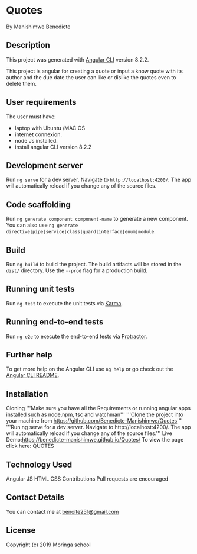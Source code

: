 # Quotes
By Manishimwe Benedicte
    
## Description
This project was generated with [Angular CLI](https://github.com/angular/angular-cli) version 8.2.2.

This project is  angular for creating a quote or input a know quote with its author and the due date.the user can like or dislike the quotes even to delete them.

## User requirements
The user must have:      
* laptop  with Ubuntu /MAC OS
* internet connexion.      
* node Js installed.      
* install angular CLI version 8.2.2
 
## Development server
    
Run `ng serve` for a dev server. Navigate to `http://localhost:4200/`. The app will automatically reload if you change any of the source files.

## Code scaffolding

Run `ng generate component component-name` to generate a new component. You can also use `ng generate directive|pipe|service|class|guard|interface|enum|module`.
    
## Build    
    
Run `ng build` to build the project. The build artifacts will be stored in the `dist/` directory. Use the `--prod` flag for a production build.

## Running unit tests

Run `ng test` to execute the unit tests via [Karma](https://karma-runner.github.io).

## Running end-to-end tests

Run `ng e2e` to execute the end-to-end tests via [Protractor](http://www.protractortest.org/).

## Further help

To get more help on the Angular CLI use `ng help` or go check out the [Angular CLI README](https://github.com/angular/angular-cli/blob/master/README.md).

## Installation
Cloning
'''Make sure you have all the Requirements or running angular apps installed such as node,npm, tsc and watchman'''
'''Clone the project into your machine from https://github.com/Benedicte-Manishimwe/Quotes'''
'''Run ng serve for a dev server. Navigate to http://localhost:4200/. The app will automatically reload if you change any of the source files.'''
Live Demo:https://benedicte-manishimwe.github.io/Quotes/
To view the page click here: QUOTES

## Technology Used
Angular JS
HTML
CSS
Contributions
Pull requests are encouraged

## Contact Details
You can contact me at benoite251@gmail.com

## License
Copyright (c) 2019 Moringa school

